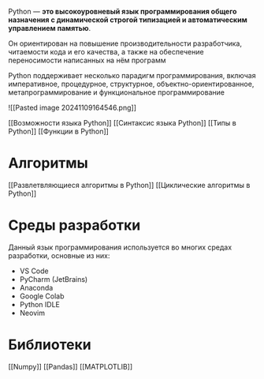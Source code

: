 Python — **это высокоуровневый язык программирования общего назначения с динамической строгой типизацией и автоматическим управлением памятью**.

Он ориентирован на повышение производительности разработчика, читаемости кода и его качества, а также на обеспечение переносимости написанных на нём программ

Python поддерживает несколько парадигм программирования, включая императивное, процедурное, структурное, объектно-ориентированное, метапрограммирование и функциональное программирование

![[Pasted image 20241109164546.png]]

[[Возможности языка Python]]
[[Синтаксис языка Python]]
[[Типы в Python]]
[[Функции в Python]]


# Алгоритмы
[[Развлетвляющиеся алгоритмы в Python]]
[[Циклические алгоритмы в Python]]
# Среды разработки

Данный язык программирования используется во многих средах разработки, основные из них:

- VS Code
- PyCharm (JetBrains)
- Anaconda
- Google Colab
- Python IDLE
- Neovim

# Библиотеки

[[Numpy]]
[[Pandas]]
[[MATPLOTLIB]]

